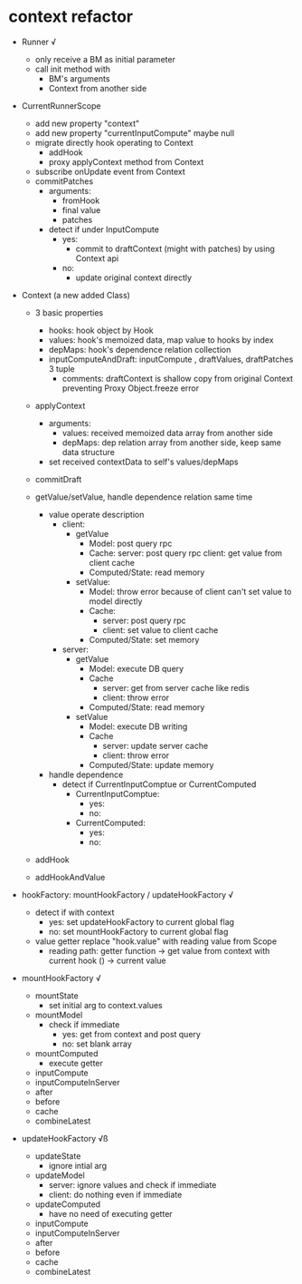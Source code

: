 # context refactor

- Runner √
  - only receive a BM as initial parameter
  - call init method with
    - BM's arguments
    - Context from another side

- CurrentRunnerScope
  - add new property "context"
  - add new property "currentInputCompute" maybe null
  - migrate directly hook operating to Context
    - addHook
    - proxy applyContext method from Context
  - subscribe onUpdate event from Context
  - commitPatches
    - arguments:
      - fromHook
      - final value
      - patches
    - detect if under InputCompute
      - yes:
        - commit to draftContext (might with patches) by using Context api
      - no:
        - update original context directly

- Context (a new added Class)
  - 3 basic properties
    - hooks: hook object by Hook
    - values: hook's memoized data, map value to hooks by index
    - depMaps: hook's dependence relation collection
    - inputComputeAndDraft: inputCompute , draftValues, draftPatches 3 tuple
      - comments: draftContext is shallow copy from original Context preventing Proxy Object.freeze error
  - applyContext
    - arguments: 
      - values: received memoized data array from another side
      - depMaps: dep relation array from another side, keep same data structure
    - set received contextData to self's values/depMaps
  - commitDraft
    
  - getValue/setValue, handle dependence relation same time
    - value operate description
      - client:
        - getValue
          - Model: post query rpc
          - Cache: 
            server: post query rpc
            client: get value from client cache
          - Computed/State: read memory
        - setValue:
          - Model: throw error because of client can't set value to model directly
          - Cache:
            - server: post query rpc
            - client: set value to client cache
          - Computed/State: set memory
      - server:
        - getValue
          - Model: execute DB query
          - Cache
            - server: get from server cache like redis
            - client: throw error
          - Computed/State: read memory
        - setValue
          - Model: execute DB writing
          - Cache
            - server: update server cache
            - client: throw error
          - Computed/State: update memory
    - handle dependence
      - detect if CurrentInputComptue or CurrentComputed
        - CurrentInputComptue:
          - yes:
          - no:
        - CurrentComputed:
          - yes:
          - no:
  - addHook
  - addHookAndValue

- hookFactory: mountHookFactory / updateHookFactory √
  - detect if with context
    - yes: set updateHookFactory to current global flag
    - no: set mountHookFactory to current global flag
  - value getter replace "hook.value" with reading value from Scope
    - reading path: getter function -> get value from context with current hook () -> current value

- mountHookFactory √
  - mountState
    - set initial arg to context.values
  - mountModel
    - check if immediate
      - yes: get from context and post query
      - no: set blank array
  - mountComputed
    - execute getter
  - inputCompute
  - inputComputeInServer
  - after
  - before
  - cache
  - combineLatest

- updateHookFactory √ß
  - updateState
    - ignore intial arg
  - updateModel
    - server: ignore values and check if immediate
    - client: do nothing even if immediate
  - updateComputed
    - have no need of executing getter
  - inputCompute
  - inputComputeInServer
  - after
  - before
  - cache
  - combineLatest